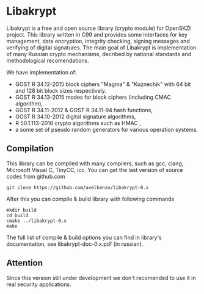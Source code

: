 Libakrypt
=========

Libakrypt is a free and open source library (crypto module) for OpenSKZI project.
This library written in C99 and provides some interfaces for
key management, data encryption, integrity checking, signing messages and
verifying of digital signatures. The main goal of Libakrypt
is implementation of many Russian crypto mechanisms, decribed by national
standards and methodological recomendations.

We have implementation of:
 - GOST R 34.12-2015 block ciphers "Magma" & "Kuznechik" with 64 bit and 128 bit
   block sizes respectively.
 - GOST R 34.13-2015 modes for block ciphers (including CMAC algorithm),
 - GOST R 34.11-2012 & GOST R 34.11-94 hash functions,
 - GOST R 34.10-2012 digital signature algorithms,
 - R 50.1.113-2016 crypto algorithms such as HMAC ,
 - a some set of pseudo random generators for various operation systems.

Compilation
-----------

This library can be compiled with many compilers,
such as gcc, clang, Microsoft Visual C, TinyCC, icc.
You can get the last version of source codes from github.com

    git clone https://github.com/axelkenzo/libakrypt-0.x

After this you can compile & build library with following commands

    mkdir build
    cd build
    cmake ../libakrypt-0.x
    make

The full list of compile & build options you can find
in library's documentation, see libakrypt-doc-0.x.pdf (in russian).

Attention
-----------

Since this version still under development we don't recomended to use it
in real security applications.

